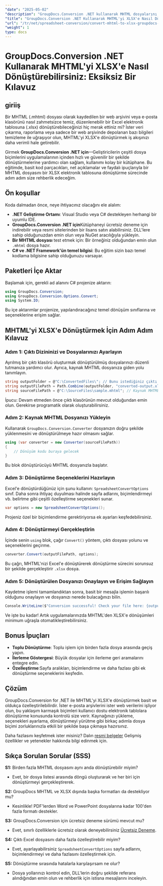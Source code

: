 ```yaml
---
"date": "2025-05-02"
"description": "GroupDocs.Conversion .NET kullanarak MHTML dosyalarını Excel'in XLSX formatına nasıl verimli bir şekilde dönüştüreceğinizi öğrenin. Adım adım talimatlar ve en iyi uygulamalar için bu kapsamlı kılavuzu izleyin."
"title": "GroupDocs.Conversion .NET Kullanarak MHTML'yi XLSX'e Nasıl Dönüştürebilirsiniz? Tam Bir Kılavuz"
"url": "/tr/net/spreadsheet-conversion/convert-mhtml-to-xlsx-groupdocs-net/"
"weight": 1
type: docs
---
```

# GroupDocs.Conversion .NET Kullanarak MHTML'yi XLSX'e Nasıl Dönüştürebilirsiniz: Eksiksiz Bir Kılavuz

## giriiş

Bir MHTML (.mhtml) dosyası olarak kaydedilen bir web arşivini veya e-posta klasörünü nasıl zahmetsizce temiz, düzenlenebilir bir Excel elektronik tablosuna (.xlsx) dönüştürebileceğinizi hiç merak ettiniz mi? İster veri çıkarma, raporlama veya sadece bir web arşivinde depolanan bazı bilgileri temizleme ile uğraşıyor olun, MHTML'yi XLSX'e dönüştürmek iş akışınızı daha verimli hale getirebilir.

Girmek **GroupDocs.Conversion .NET için**—Geliştiricilerin çeşitli dosya biçimlerini uygulamalarının içinden hızlı ve güvenilir bir şekilde dönüştürmelerine yardımcı olan sağlam, kullanımı kolay bir kütüphane. Bu eğitimde, basit kod parçacıkları, net açıklamalar ve faydalı ipuçlarıyla bir MHTML dosyasını bir XLSX elektronik tablosuna dönüştürme sürecinde adım adım size rehberlik edeceğim.


## Ön koşullar

Koda dalmadan önce, neye ihtiyacınız olacağını ele alalım:

- **.NET Geliştirme Ortamı**: Visual Studio veya C# destekleyen herhangi bir uyumlu IDE.
- **GroupDocs.Conversion .NET için**Kütüphaneyi ücretsiz deneme için indirebilir veya resmi sitelerinden bir lisans satın alabilirsiniz. DLL'lere sahip olduğunuzdan emin olun veya NuGet aracılığıyla yükleyin.
- **Bir MHTML dosyası** test etmek için: Bir örneğiniz olduğundan emin olun `.mhtml` dosya hazır.
- **C# ve .NET Framework'ün temel bilgisi**: Bu eğitim sizin bazı temel kodlama bilgisine sahip olduğunuzu varsayar.


## Paketleri İçe Aktar

Başlamak için, gerekli ad alanını C# projenize aktarın:

```csharp
using GroupDocs.Conversion;
using GroupDocs.Conversion.Options.Convert;
using System.IO;
```

Bu içe aktarımlar projenize, yapılandıracağınız temel dönüşüm sınıflarına ve seçeneklerine erişim sağlar.


## MHTML'yi XLSX'e Dönüştürmek İçin Adım Adım Kılavuz

### Adım 1: Çıktı Dizininizi ve Dosyalarınızı Ayarlayın

Ayrılmış bir çıktı klasörü oluşturmak dönüştürülmüş dosyalarınızı düzenli tutmanıza yardımcı olur. Ayrıca, kaynak MHTML dosyanıza giden yolu tanımlayın.

```csharp
string outputFolder = @"C:\ConvertedFiles\"; // Bunu istediğiniz çıktı yoluna değiştirin
string outputFilePath = Path.Combine(outputFolder, "converted-output.xlsx");
string sourceFilePath = @"C:\SourceFiles\sample.mhtml"; // Kaynak MHTML dosyanıza giden yol
```

İpucu: Devam etmeden önce çıktı klasörünün mevcut olduğundan emin olun. Gerekirse programatik olarak oluşturabilirsiniz.


### Adım 2: Kaynak MHTML Dosyanızı Yükleyin

Kullanarak `GroupDocs.Conversion.Converter` dosyanızın doğru şekilde yüklenmesini ve dönüştürülmeye hazır olmasını sağlar.

```csharp
using (var converter = new Converter(sourceFilePath))
{
    // Dönüşüm kodu buraya gelecek
}
```

Bu blok dönüştürücüyü MHTML dosyanızla başlatır.


### Adım 3: Dönüştürme Seçeneklerini Hazırlayın

Excel'e dönüştürdüğünüz için şunu kullanın: `SpreadsheetConvertOptions` sınıf. Daha sonra ihtiyaç duyulması halinde sayfa adlarını, biçimlendirmeyi vb. belirtme gibi çeşitli özelleştirme seçenekleri sunar.

```csharp
var options = new SpreadsheetConvertOptions();
```

Projeniz özel bir biçimlendirme gerektiriyorsa ek ayarları keşfedebilirsiniz.


### Adım 4: Dönüştürmeyi Gerçekleştirin

İçinde senin `using` blok, çağır `Convert()` yöntem, çıktı dosyası yolunu ve seçeneklerini geçirme.

```csharp
converter.Convert(outputFilePath, options);
```

Bu çağrı, MHTML'nizi Excel'e dönüştürerek dönüştürme sürecini sorunsuz bir şekilde gerçekleştirir `.xlsx` dosya.


### Adım 5: Dönüştürülen Dosyanızı Onaylayın ve Erişim Sağlayın

Kaydetme işlemi tamamlandıktan sonra, basit bir mesajla işlemin başarılı olduğunu onaylayın ve dosyanızı nerede bulacağınızı bilin.

```csharp
Console.WriteLine($"Conversion successful! Check your file here: {outputFilePath}");
```

Ve işte bu kadar! Artık uygulamalarınızda MHTML'den XLSX'e dönüşümleri minimum uğraşla otomatikleştirebilirsiniz.


## Bonus İpuçları

- **Toplu Dönüştürme**: Toplu işlem için birden fazla dosya arasında geçiş yapın.
- **İlerleme Göstergesi**: Büyük dosyalar için ilerleme geri aramalarını entegre edin.
- **Özelleştirme**:Sayfa aralıkları, biçimlendirme ve daha fazlası gibi ek dönüştürme seçeneklerini keşfedin.


## Çözüm

GroupDocs.Conversion for .NET ile MHTML'yi XLSX'e dönüştürmek basit ve oldukça özelleştirilebilirdir. İster e-posta arşivlerini ister web verilerini işliyor olun, bu yaklaşım karmaşık biçimleri kullanıcı dostu elektronik tablolara dönüştürme konusunda kontrolü size verir. Kaynağınızı yükleme, seçenekleri ayarlama, dönüştürmeyi yürütme gibi birkaç adımla dosya biçimi zorluklarınızla etkili bir şekilde başa çıkmaya hazırsınız.

Daha fazlasını keşfetmek ister misiniz? Dalın [resmi belgeler](https://docs.groupdocs.com/conversion/net/) Gelişmiş özellikler ve yetenekler hakkında bilgi edinmek için.


## Sıkça Sorulan Sorular (SSS)

**S1:** Birden fazla MHTML dosyasını aynı anda dönüştürebilir miyim?  

- Evet, bir dosya listesi arasında döngü oluşturarak ve her biri için dönüştürmeyi gerçekleştirerek.

**S2:** GroupDocs MHTML ve XLSX dışında başka formatları da destekliyor mu?  

- Kesinlikle! PDF'lerden Word ve PowerPoint dosyalarına kadar 100'den fazla formatı destekler.

**S3:** GroupDocs.Conversion için ücretsiz deneme sürümü mevcut mu?  

- Evet, sınırlı özelliklerle ücretsiz olarak deneyebilirsiniz [Ücretsiz Deneme](https://releases.groupdocs.com/conversion/net/).

**S4:** Çıktı Excel dosyasını daha fazla özelleştirebilir miyim?  

- Evet, ayarlayabilirsiniz `SpreadsheetConvertOptions` sayfa adlarını, biçimlendirmeyi ve daha fazlasını özelleştirmek için.

**S5:** Dönüştürme sırasında hatalarla karşılaşırsam ne olur?  

- Dosya yollarınızı kontrol edin, DLL'lerin doğru şekilde referans alındığından emin olun ve rehberlik için istisna mesajlarını inceleyin.